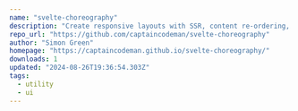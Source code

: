 ```yaml
---
name: "svelte-choreography"
description: "Create responsive layouts with SSR, content re-ordering, and focus retention."
repo_url: "https://github.com/captaincodeman/svelte-choreography"
author: "Simon Green"
homepage: "https://captaincodeman.github.io/svelte-choreography/"
downloads: 1
updated: "2024-08-26T19:36:54.303Z"
tags: 
  - utility
  - ui
---
```

